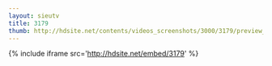 ```yaml
---
layout: sieutv
title: 3179
thumb: http://hdsite.net/contents/videos_screenshots/3000/3179/preview_360p.mp4.jpg
---
```

{% include iframe src='http://hdsite.net/embed/3179' %}
 
